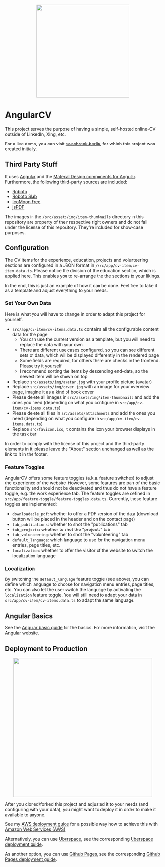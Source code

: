 <p align="center">
  <img src="https://github.com/StegSchreck/AngularCV/blob/master/src/assets/img/AngularCV.png" width="300px">
</p>

# AngularCV

This project serves the purpose of having a simple, self-hosted online-CV outside of LinkedIn, Xing, etc.

For a live demo, you can visit [cv.schreck.berlin](http://cv.schreck.berlin), for which this project was created initially.


## Third Party Stuff

It uses [Angular](https://angular.io/) and the [Material Design components for Angular](https://material.angular.io/).
Furthermore, the following third-party sources are included:
* [Roboto](https://fonts.google.com/specimen/Roboto)
* [Roboto Slab](https://fonts.google.com/specimen/Roboto+Slab)
* [IcoMoon Free](https://icomoon.io/#preview-free)
* [jsPDF](https://github.com/MrRio/jsPDF)

The images in the `/src/assets/img/item-thumbnails` directory in this repository are property of their respective right owners and do not fall under the license of this repository. They're included for show-case purposes.


## Configuration

The CV items for the experience, education, projects and volunteering sections are configured in a JSON format in `/src/app/cv-item/cv-item.data.ts`.
Please notice the division of the education section, which is applied here. This enables you to re-arrange the the sections to your likings.

In the end, this is just an example of how it can be done. Feel free to take it as a template and adjust everything to your needs.

### Set Your Own Data

Here is what you will have to change in order to adapt this project for yourself.

* `src/app/cv-item/cv-items.data.ts` contains all the configurable content data for the page
  * You can use the current version as a template, but you will need to replace the data with your own
  * There are different use cases configured, so you can see different sets of data, which will be displayed differently in the rendered page
  * Some fields are required, for others there are checks in the frontend. Please try it yourself
  * I recommend sorting the items by descending end-date, so the newest item will be shown on top
* Replace `src/assets/img/avatar.jpg` with your profile picture (avatar)
* Replace `src/assets/img/cover.jpg` with an image for your overview page, imagine it as a kind of book cover
* Please delete all images in `src/assets/img/item-thumbnails` and add the ones you need (depending on what you configure in `src/app/cv-item/cv-items.data.ts`)
* Please delete all files in `src/assets/attachments` and add the ones you need (depending on what you configure in `src/app/cv-item/cv-items.data.ts`)
* Replace `src/favicon.ico`, it contains the icon your browser displays in the task bar

In order to comply with the license of this project and the third-party elements in it, please leave the "About" section unchanged as well as the link to it in the footer.

### Feature Toggles

AngularCV offers some feature toggles (a.k.a. feature switches) to adjust the experience of the website. However, some features are part of the basic functionality and should not be deactivated and thus do not have a feature toggle, e.g. the work experience tab.
The feature toggles are defined in `src/app/feature-toggle/feature-toggles.data.ts`. Currently, these feature toggles are implemented:
* `downloadable_pdf`: whether to offer a PDF version of the data (download button will be placed in the header and on the contact page)
* `tab_publications`: whether to shot the "publications" tab
* `tab_projects`: whether to shot the "projects" tab
* `tab_volunteering`: whether to shot the "volunteering" tab
* `default_language`: which language to use for the navigation menu entries, page titles, etc.
* `localization`: whether to offer the visitor of the website to switch the localization language

### Localization

By switching the `default_language` feature toggle (see above), you can define which language to choose for navigation menu entries, page titles, etc. You can also let the user switch the language by activating the `localization` feature toggle. You will still need to adapt your data in `src/app/cv-item/cv-items.data.ts` to adapt the same language.


## Angular Basics

See the [Angular basic guide](ANGULAR.md) for the basics. For more information, visit the [Angular](https://angular.io/) website.


## Deployment to Production

<p align="center">
  <img src="https://github.com/StegSchreck/AngularCV/blob/master/src/assets/img/AngularCV_Deployment.png" width="450px">
</p>

After you cloned/forked this project and adjusted it to your needs (and configuring with your data), you might want to deploy it in order to make it available to anyone.

See my [AWS deployment guide](DEPLOYMENT_ON_AWS.md) for a possible way how to achieve this with [Amazon Web Services (AWS)](https://aws.amazon.com/).

Alternatively, you can use [Uberspace](https://uberspace.de/), see the corresponding [Uberspace deployment guide](DEPLOYMENT_ON_UBERSPACE.md).

As another option, you can use [Github Pages](https://pages.github.com/), see the corresponding [Github Pages 
deployment guide](DEPLOYMENT_ON_GITHUB_PAGES.md).

